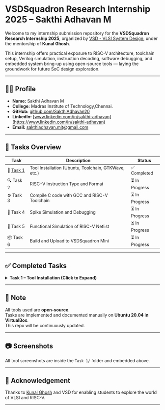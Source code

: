 # VSDSquadron Research Internship 2025 – Sakthi Adhavan M

Welcome to my internship submission repository for the **VSDSquadron Research Internship 2025**, organized by [VSD - VLSI System Design](https://www.vlsisystemdesign.com/), under the mentorship of **Kunal Ghosh**.

This internship offers practical exposure to RISC-V architecture, toolchain setup, Verilog simulation, instruction decoding, software debugging, and embedded system bring-up using open-source tools — laying the groundwork for future SoC design exploration.

---

## 🧑‍💻 Profile

- **Name:** Sakthi Adhavan M
- **College:** Madras Institute of Technology,Chennai.  
- **GitHub:** [github.com/SakthiAdhavan20](https://github.com/SakthiAdhavan20)  
- **LinkedIn:** [www.linkedin.com/in/sakthi-adhavan](https://www.linkedin.com/in/sakthi-adhavan)  
- **Email:** sakthiadhavan.mit@gmail.com  

---

## 📁 Tasks Overview

| Task | Description | Status |
|------|-------------|--------|
| 🔧 [Task 1](#task-1--tool-installation-click-to-expand) | Tool Installation (Ubuntu, Toolchain, GTKWave, etc.) | ✅ Completed |
| 🔍 Task 2 | RISC-V Instruction Type and Format | ⏳ In Progress |
| ⚙️ Task 3 | Compile C code with GCC and RISC-V Toolchain | ⏳ In Progress |
| 🐞 Task 4 | Spike Simulation and Debugging | ⏳ In Progress |
| 🔁 Task 5 | Functional Simulation of RISC-V Netlist | ⏳ In Progress |
| 📦 Task 6 | Build and Upload to VSDSquadron Mini | ⏳ In Progress |

---

## ✅ Completed Tasks

<details>
<summary><strong>Task 1 – Tool Installation (Click to Expand)</strong></summary>

<br>

## Task 1 – Tool Installation

The goal of Task 1 is to install all essential tools required for the VSD Internship 2025.

---

### 1. Install Ubuntu 20.04 LTS on VirtualBox

Ubuntu is the OS used throughout the internship. We install it inside Oracle VirtualBox.

> 📸 Screenshot:  
![Ubuntu Installed](Task%201/ubuntu_installed.png)

---

### 2. Install RISC-V GNU Toolchain

The RISC-V GNU toolchain helps compile C/C++ to RISC-V assembly.

```bash
git clone https://github.com/riscv/riscv-gnu-toolchain

sudo apt-get install autoconf automake autotools-dev curl python3 python3-pip \
libmpc-dev libmpfr-dev libgmp-dev gawk build-essential bison flex texinfo gperf \
libtool patchutils bc zlib1g-dev libexpat-dev ninja-build git cmake \
libglib2.0-dev libslirp-dev

cd riscv-gnu-toolchain
./configure --prefix=$HOME/riscv
make -j$(nproc)
```

Add to PATH:

```bash
echo 'export PATH="$HOME/riscv/bin:$PATH"' >> ~/.bashrc
source ~/.bashrc
```

> 📸 Screenshot:  
![RISC-V Toolchain Installed](Task%201/riscv_toolchain.png)

---

### 3. Install GTKWave

GTKWave is a waveform viewer used to analyze `.vcd` simulation output.

```bash
sudo apt install gtkwave
```

> 📸 Screenshot:  
![GTKWave Installed](Task%201/gtkwave.png)

---

### 4. Install Yosys

Yosys performs synthesis of Verilog RTL.

```bash
sudo apt install yosys
yosys -V
```

> 📸 Screenshot:  
![Yosys Installed](Task%201/yosys.png)

---

### 5. Install Icarus Verilog

Used for simulating Verilog HDL designs and generating `.vcd` outputs.

```bash
sudo apt install iverilog
```

```bash
iverilog testbench.v design.v
./a.out
```

> 📸 Screenshot:  
![Icarus Verilog Installed](Task%201/iverilog.png)

---

### 6. Install xdot

xdot helps visualize `.dot` netlists (e.g. from Yosys).

```bash
sudo apt install xdot
```

> 📸 Screenshot:  
![xdot Installed](Task%201/xdot.png)

---

### ✅ Conclusion

All tools were successfully installed and verified on Ubuntu 20.04 VM.  
Ready to begin RTL simulation, synthesis, and RISC-V experiments.

</details>

---

## 📌 Note

All tools used are **open-source**.  
Tasks are implemented and documented manually on **Ubuntu 20.04 in VirtualBox**.  
This repo will be continuously updated.

---

## 📷 Screenshots

All tool screenshots are inside the `Task 1/` folder and embedded above.

---

## 📣 Acknowledgement

Thanks to [Kunal Ghosh](https://www.linkedin.com/in/kunalg101/) and VSD for enabling students to explore the world of VLSI and RISC-V.

---
